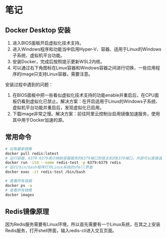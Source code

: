 # 笔记

## Docker Desktop 安装

1. 进入BIOS面板开启虚拟化技术支持。
2. 进入Windows程序和功能当中启用Hyper-V、容器、适用于Linux的Windows子系统、虚拟机平台功能。
3. 安装Docker，完成后按照提示更新WSL2内核。
4. 可以通过右下角图标在Linux容器和Windows容器之间进行切换，一些应用程序的image只支持Linux容器，需要注意。

安装过程中遇到的问题：

1. 在BIOS面板中把一些看似虚拟化技术支持的功能enable并重启后，在CPU面板仍看到虚拟化已禁止。解决方案：在开启适用于Linux的Windows子系统、虚拟机平台功能并重启后，发现虚拟化已启用。
2. 下载image非常之慢。解决方案：前往阿里云控制台启用镜像加速服务，使用其中用于Docker加速的源。

## 常用命令

```bash
# 拉取最新镜像
docker pull redis:latest
# 运行容器，6379:6379表示映射容器服务的6379端口到宿主机的6379端口。外部可以直接通过宿主机IP:6379 访问到容器中的Redis服务。
docker run -itd --name redis-test -p 6379:6379 redis
# 运行/bin/bash程序打开Linux系统的shell界面
docker exec -it redis-test /bin/bash
```

```bash
# 查看所有容器
docker ps -a
# 查看所有镜像
docker images
```

## Redis镜像原理

因为Redis服务需要有Linux环境，所以首先需要有一个Linux系统，在其之上安装Redis服务，打开shell界面，输入redis-cli进入交互页面。

